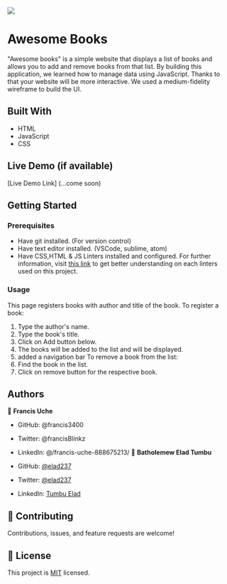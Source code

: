 ![](https://img.shields.io/badge/Microverse-blueviolet)
# Awesome Books
"Awesome books" is a simple website that displays a list of books and allows you to add and remove books from that list. By building this application, we learned how to manage data using JavaScript. Thanks to that your website will be more interactive. We used a medium-fidelity wireframe to build the UI.
## Built With
- HTML
- JavaScript
- CSS

## Live Demo (if available)

[Live Demo Link] (...come soon)


## Getting Started
### Prerequisites
* Have git installed. (For version control)
* Have text editor installed. (VSCode, sublime, atom)
* Have CSS,HTML & JS Linters installed and configured. For further information, visit [this link](https://github.com/microverseinc/linters-config/blob/master/README.md) to get better understanding on each linters used on this project.
### Usage
This page registers books with author and title of the book. To register a book:
1. Type the author's name.
2. Type the book's title.
3. Click on Add button below.
4. The books will be added to the list and will be displayed.
5. added a navigation bar
To remove a book from the list:
1. Find the book in the list.
2. Click on remove button for the respective book.
## Authors
👤 **Francis Uche**
- GitHub: @francis3400
- Twitter: @francisBlinkz
- LinkedIn: @/francis-uche-888675213/
👤 **Batholemew Elad Tumbu**

- GitHub: [@elad237](https://github.com/elad237)
- Twitter: [@elad237](https://twitter.com/elad237)
- LinkedIn: [Tumbu Elad](https://www.linkedin.com/in/elad237/)

## 🤝 Contributing

Contributions, issues, and feature requests are welcome!

## 📝 License

This project is [MIT](./LICENSE) licensed.

